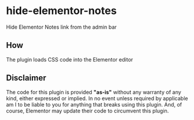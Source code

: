 # hide-elementor-notes

Hide Elementor Notes link from the admin bar

## How

The plugin loads CSS code into the Elementor editor

## Disclaimer

The code for this plugin is provided **"as-is"** without any warranty of any kind, either expressed or implied.
In no event unless required by applicable am I to be liable to you for anything that breaks using this plugin.
And, of course, Elementor may update their code to circumvent this plugin.
